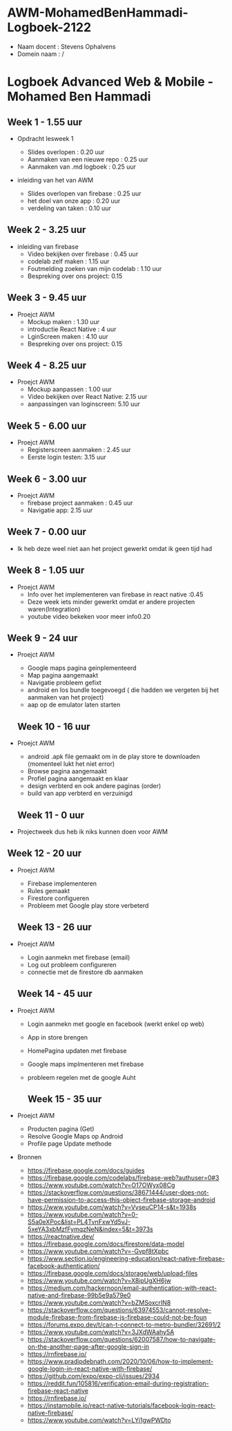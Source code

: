 # AWM-MohamedBenHammadi-Logboek-2122
* Naam docent : Stevens Ophalvens
* Domein naam : /

# Logboek Advanced Web & Mobile - Mohamed Ben Hammadi


## Week 1 - 1.55 uur

*   Opdracht lesweek 1 
    * Slides overlopen : 0.20 uur
    * Aanmaken van een nieuwe repo : 0.25 uur
    * Aanmaken van .md logboek : 0.25 uur
    
*  inleiding van het van AWM
    * Slides overlopen van firebase : 0.25 uur
    * het doel van onze app : 0.20 uur
    * verdeling van taken : 0.10 uur

## Week 2 - 3.25 uur
 
*  inleiding van firebase
    * Video bekijken over firebase : 0.45 uur
    * codelab zelf maken : 1.15 uur
    * Foutmelding zoeken van mijn codelab : 1.10 uur
    * Bespreking over ons project: 0.15
    
  
 ## Week 3 - 9.45 uur
 
*  Proejct AWM
    * Mockup maken : 1.30 uur
    * introductie React Native : 4 uur
    * LginScreen maken : 4.10 uur
    * Bespreking over ons project: 0.15

 ## Week 4 - 8.25 uur
 
*  Proejct AWM
    * Mockup aanpassen : 1.00 uur
    * Video bekijken over React Native: 2.15 uur
    * aanpassingen van loginscreen: 5.10 uur

 ## Week 5 - 6.00 uur
 
*  Proejct AWM
    * Registerscreen aanmaken : 2.45 uur
    * Eerste login testen: 3.15 uur

## Week 6 - 3.00 uur
 
*  Proejct AWM
    * firebase project aanmaken : 0.45 uur
    * Navigatie app: 2.15 uur

## Week 7 - 0.00 uur
 
*  Ik heb deze weel niet aan het project gewerkt omdat ik geen tijd had
    

## Week 8 - 1.05 uur
 
*  Proejct AWM
    * Info over het implementeren van firebase in react native :0.45
    * Deze week iets minder gewerkt omdat er andere projecten waren(Integration)
    * youtube video bekeken voor meer info0.20

## Week 9 - 24 uur
 
*  Proejct AWM
   * Google maps pagina geinplementeerd
   * Map pagina aangemaakt
   * Navigatie probleem gefixt
   * android en Ios bundle toegevoegd ( die hadden we vergeten bij het aanmaken van het project)
   * aap op de emulator laten starten
   
   
   ## Week 10 - 16 uur
 
*  Proejct AWM
   * android .apk file gemaakt om in de play store te downloaden (momenteel lukt het niet error)
   * Browse pagina aangemaakt 
   * Profiel pagina aangemaakt en klaar
   * design verbterd en ook andere paginas (order)
   * build van app verbterd en verzuinigd

   
   ## Week 11 - 0 uur
 
  * Projectweek dus heb ik niks kunnen doen voor AWM


   ## Week 12 - 20 uur
 
*  Proejct AWM
   * Firebase implementeren
   * Rules gemaakt
   * Firestore configueren
   * Probleem met Google play store verbeterd
 
 
    ## Week 13 - 26 uur
 
*  Proejct AWM
   * Login aanmekn met firebase (email)
   * Log out probleem configureren
   * connectie met de firestore db aanmaken


    ## Week 14 - 45 uur
 
*  Proejct AWM
   * Login aanmekn met google en facebook (werkt enkel op web)
   * App in store brengen 
   * HomePagina updaten met firebase
   * Google maps implmenteren met firebase
   * probleem regelen met de google Auht
  
      ## Week 15 - 35 uur
 
*  Proejct AWM
   *  Producten pagina (Get)
   * Resolve Google Maps op Android
   * Profile page Update methode




*  Bronnen
    * https://firebase.google.com/docs/guides
    * https://firebase.google.com/codelabs/firebase-web?authuser=0#3
    * https://www.youtube.com/watch?v=O17OWyx08Cg
    * https://stackoverflow.com/questions/38671444/user-does-not-have-permission-to-access-this-object-firebase-storage-android
    * https://www.youtube.com/watch?v=VvseuCP14-s&t=1938s
    * https://www.youtube.com/watch?v=0-S5a0eXPoc&list=PL4TvnFxwYd5vJ-5xeYA3xbMzfFymqzNeN&index=5&t=3973s
    * https://reactnative.dev/
    * https://firebase.google.com/docs/firestore/data-model
    * https://www.youtube.com/watch?v=-Gvpf8tXpbc
    * https://www.section.io/engineering-education/react-native-firebase-facebook-authentication/
    * https://firebase.google.com/docs/storage/web/upload-files
    * https://www.youtube.com/watch?v=X8ipUgXH6jw
    * https://medium.com/hackernoon/email-authentication-with-react-native-and-firebase-99b5e9a579e0
    * https://www.youtube.com/watch?v=bZMSoxcrIN8
    * https://stackoverflow.com/questions/63974553/cannot-resolve-module-firebase-from-firebase-js-firebase-could-not-be-foun
    * https://forums.expo.dev/t/can-t-connect-to-metro-bundler/32691/2
    * https://www.youtube.com/watch?v=3JXdWAahy5A
    * https://stackoverflow.com/questions/62007587/how-to-navigate-on-the-another-page-after-google-sign-in
    * https://rnfirebase.io/
    * https://www.pradipdebnath.com/2020/10/06/how-to-implement-google-login-in-react-native-with-firebase/
    * https://github.com/expo/expo-cli/issues/2934
    * https://reddit.fun/105816/verification-email-during-registration-firebase-react-native
    * https://rnfirebase.io/
    * https://instamobile.io/react-native-tutorials/facebook-login-react-native-firebase/
    * https://www.youtube.com/watch?v=LYi1gwPWDto
    
 
    
